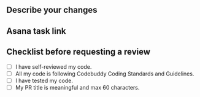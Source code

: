 ## Describe your changes

## Asana task link

## Checklist before requesting a review
- [ ] I have self-reviewed my code.
- [ ] All my code is following Codebuddy Coding Standards and Guidelines.
- [ ] I have tested my code.
- [ ] My PR title is meaningful and max 60 characters.
